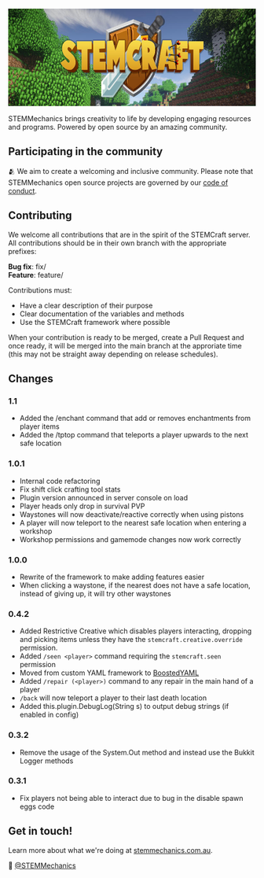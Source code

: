 <p align="center"><img src="https://github.com/STEMMechanics/.github/blob/main/stemcraft-sky-logo.jpg?raw=true" width="666" height="198"></p>

STEMMechanics brings creativity to life by developing engaging resources and programs. Powered by open source by an amazing community.

## Participating in the community

🫂 We aim to create a welcoming and inclusive community. Please note that STEMMechanics open source projects are governed by our [code of conduct](code-of-conduct.md).

## Contributing

We welcome all contributions that are in the spirit of the STEMCraft server. All contributions should be in their own branch with the appropriate prefixes:

**Bug fix**: fix/<name>\
**Feature**: feature/<name>

Contributions must:

-   Have a clear description of their purpose
-   Clear documentation of the variables and methods
-   Use the STEMCraft framework where possible

When your contribution is ready to be merged, create a Pull Request and once ready, it will be merged into the main branch at the approriate time (this may not be straight away depending on release schedules).

## Changes

### 1.1

-   Added the /enchant command that add or removes enchantments from player items
-   Added the /tptop command that teleports a player upwards to the next safe location

### 1.0.1

-   Internal code refactoring
-   Fix shift click crafting tool stats
-   Plugin version announced in server console on load
-   Player heads only drop in survival PVP
-   Waystones will now deactivate/reactive correctly when using pistons
-   A player will now teleport to the nearest safe location when entering a workshop
-   Workshop permissions and gamemode changes now work correctly

### 1.0.0

-   Rewrite of the framework to make adding features easier
-   When clicking a waystone, if the nearest does not have a safe location, instead of giving up, it will try other waystones

### 0.4.2

-   Added Restrictive Creative which disables players interacting, dropping and picking items unless they have the `stemcraft.creative.override` permission.
-   Added `/seen <player>` command requiring the `stemcraft.seen` permission
-   Moved from custom YAML framework to [BoostedYAML](https://github.com/dejvokep/boosted-yaml)
-   Added `/repair (<player>)` command to any repair in the main hand of a player
-   `/back` will now teleport a player to their last death location
-   Added this.plugin.DebugLog(String s) to output debug strings (if enabled in config)

### 0.3.2

-   Remove the usage of the System.Out method and instead use the Bukkit Logger methods

### 0.3.1

-   Fix players not being able to interact due to bug in the disable spawn eggs code

## Get in touch!

Learn more about what we're doing at [stemmechanics.com.au](https://stemmechanics.com.au).

👋 [@STEMMechanics](https://twitter.com/STEMMechanics)
